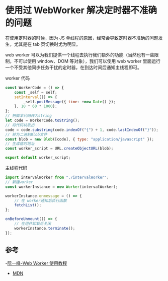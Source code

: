 # 使用过 WebWorker 解决定时器不准确的问题

在使用定时器的时候，因为 JS 单线程的原因，经常会导致定时器不准确的问题发生，尤其是在 tab 页切换时尤为明显。

web worker 可以为我们提供一个线程去执行我们额外的功能（当然也有一些限制，不可以使用 window、DOM 等对象），我们可以使用 web worker 里面运行一个不受其他同步任务干扰的定时器，在到达时间后通知主线程即可。

worker 代码

```js
const WorkerCode = () => {
    const _self = self;
    setInterval(() => {
        _self.postMessage({ time: +new Date() });
    }, 10 * 60 * 1000);
};
// 把脚本代码转为string
let code = WorkerCode.toString();
// 将代码块取出
code = code.substring(code.indexOf("{") + 1, code.lastIndexOf("}"));
// 转为二进制Blob文件
const blob = new Blob([code], { type: "application/javascript" });
// 生成临时地址
const worker_script = URL.createObjectURL(blob);

export default worker_script;
```

主线程代码

```js
import intervalWorker from "./intervalWorker";
// 新建worker
const workerInstance = new Worker(intervalWorker);

workerInstance.onmessage = () => {
    // 在 worker通知后执行函数
    fetchList();
};

onBeforeUnmount(() => {
    // 在组件卸载后关闭
    workerInstance.terminate();
});
```

## 参考

-[阮一峰-Web Worker 使用教程](http://www.ruanyifeng.com/blog/2018/07/web-worker.html)

-   [MDN](https://developer.mozilla.org/en-US/docs/Web/API/Web_Workers_API/Using_web_workers)
